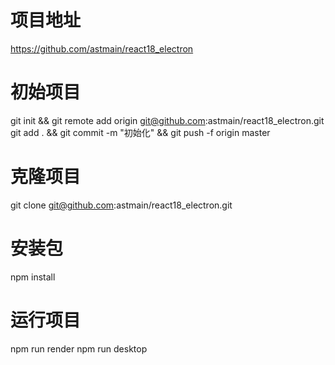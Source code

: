 # 项目地址
https://github.com/astmain/react18_electron

# 初始项目
git init && git remote add origin git@github.com:astmain/react18_electron.git
git add . && git commit -m "初始化"   && git push -f origin master

# 克隆项目
git clone git@github.com:astmain/react18_electron.git


# 安装包
npm install

# 运行项目
npm run render
npm run desktop


